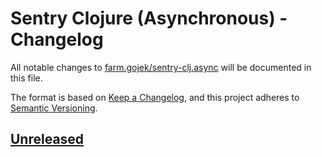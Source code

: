# Sentry Clojure (Asynchronous) - Changelog

All notable changes to [farm.gojek/sentry-clj.async][0] will be documented 
in this file.

The format is based on [Keep a Changelog][1], and this project adheres to 
[Semantic Versioning][2].

## [Unreleased]

[Unreleased]: https://github.com/gojekfarm/sentry-clj.async/compare/v0.0.1...HEAD

[0]: http://keepachangelog.com/en/1.0.0/
[1]: http://semver.org/spec/v2.0.0.html
[2]: https://github.com/gojekfarm/sentry-clj.async
